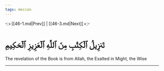 ```yaml
---
tags: meccan
---
```


👈 [[46-1.md|Prev]] | [[46-3.md|Next]] 👉

# تَنزِيلُ ٱلۡكِتَٰبِ مِنَ ٱللَّهِ ٱلۡعَزِيزِ ٱلۡحَكِيمِ

The revelation of the Book is from Allah, the Exalted in Might, the Wise

---

